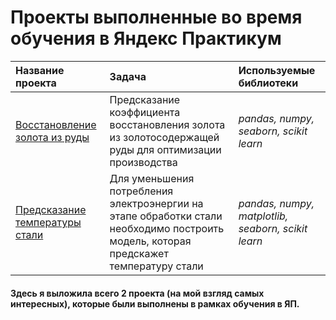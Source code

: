 # Проекты выполненные во время обучения в Яндекс Практикум
| Название проекта | Задача | Используемые библиотеки | 
| :---------------------- | :---------------------- | :---------------------- |
| [Восстановление золота из руды](gold/Восстановление_золота_из_руды.ipynb) | Предсказание коэффициента восстановления золота из золотосодержащей руды для оптимизации производства| *pandas, numpy, seaborn, scikit learn* |
| [Предсказание температуры стали](steel/Температура_стали_для_Git.ipynb) | Для уменьшения потребления электроэнергии на этапе обработки стали необходимо построить модель, которая предскажет температуру стали| *pandas, numpy, matplotlib, seaborn, scikit learn* |

#### Здесь я выложила всего 2 проекта (на мой взгляд самых интересных), которые были выполнены в рамках обучения в ЯП.
